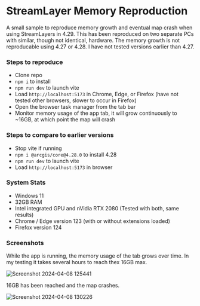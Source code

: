 # StreamLayer Memory Reproduction

A small sample to reproduce memory growth and eventual map crash when using StreamLayers in 4.29. This has been reproduced on two separate PCs with similar, though not identical, hardware. The memory growth is not reproducable using 4.27 or 4.28. I have not tested versions earlier than 4.27.

### Steps to reproduce
- Clone repo
- `npm i` to install
- `npm run dev` to launch vite
- Load `http://localhost:5173` in Chrome, Edge, or Firefox (have not tested other browsers, slower to occur in Firefox)
- Open the browser task manager from the tab bar
- Monitor memory usage of the app tab, it will grow continuously to ~16GB, at which point the map will crash

### Steps to compare to earlier versions
- Stop vite if running
- `npm i @arcgis/core@4.28.0` to install 4.28
- `npm run dev` to launch vite
- Load `http://localhost:5173` in browser

### System Stats
- Windows 11
- 32GB RAM
- Intel integrated GPU and nVidia RTX 2080 (Tested with both, same results)
- Chrome / Edge version 123 (with or without extensions loaded)
- Firefox version 124

### Screenshots
While the app is running, the memory usage of the tab grows over time. In my testing it takes several hours to reach thex 16GB max.

![Screenshot 2024-04-08 125441](https://github.com/jbessette/streamlayer-memory-repro/assets/10093901/1321c8a1-d4c2-4b54-9f21-0643a71e6085)

16GB has been reached and the map crashes.

![Screenshot 2024-04-08 130226](https://github.com/jbessette/streamlayer-memory-repro/assets/10093901/eb7b3844-0d91-4b0b-808b-95fa67b2e3ee)
